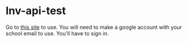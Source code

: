 # Inv-api-test

Go to [this site](https://uakronauts.github.io/Component-Inventory/) to use. You will need to make a google account with your school email to use. You'll have to sign in.